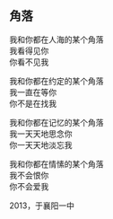 ## 角落

我和你都在人海的某个角落<br>
我看得见你<br>
你看不见我<br>

我和你都在约定的某个角落<br>
我一直在等你<br>
你不是在找我<br>

我和你都在记忆的某个角落<br>
我一天天地思念你<br>
你一天天地淡忘我<br>

我和你都在情愫的某个角落<br>
我不会恨你<br>
你不会爱我<br>

2013，于襄阳一中